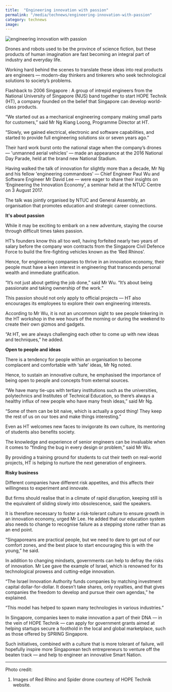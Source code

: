 ```yaml
---
title:  "Engineering innovation with passion"
permalink: "/media/technews/engineering-innovation-with-passion"
category: technews
image: 
---
```


![engineering innovation with passion](/images/technews/engineering-innovation-with-passion-part-1.jpg)

Drones and robots used to be the province of science fiction, but these products of human imagination are fast becoming an integral part of industry and everyday life.

Working hard behind the scenes to translate these ideas into real products are engineers — modern-day thinkers and tinkerers who seek technological solutions to society’s problems.

Flashback to 2006 Singapore : A group of intrepid engineers from the National University of Singapore (NUS) band together to start HOPE Technik (HT), a company founded on the belief that Singapore can develop world-class products.

“We started out as a mechanical engineering company making small parts for customers,” said Mr Ng Kiang Loong, Programme Director at HT.

“Slowly, we gained electrical, electronic and software capabilities, and started to provide full engineering solutions six or seven years ago.”

Their hard work burst onto the national stage when the company’s drones — 'unmanned aerial vehicles' — made an appearance at the 2016 National Day Parade, held at the brand new National Stadium.

Having walked the talk of innovation for slightly more than a decade, Mr Ng and his fellow 'engineering commandoes'  — Chief Engineer Paul Wu and Software Engineer Mr David Lee — were eager to share their insights on ‘Engineering the Innovation Economy’, a seminar held at the NTUC Centre on 3 August 2017.

The talk was jointly organised by NTUC and General Assembly, an organisation that promotes education and strategic career connections.


**It's about passion**

While it may be exciting to embark on a new adventure, staying the course through difficult times takes passion.

HT’s founders know this all too well, having forfeited nearly two years of salary before the company won contracts from the Singapore Civil Defence Force to build the fire-fighting vehicles known as the ‘Red Rhinos’.

Hence, for engineering companies to thrive in an innovation economy, their people must have a keen interest in engineering that transcends personal wealth and immediate gratification.

“It’s not just about getting the job done,” said Mr Wu. “It’s about being passionate and taking ownership of the work.”

This passion should not only apply to official projects — HT also encourages its employees to explore their own engineering interests.

According to Mr Wu, it is not an uncommon sight to see people tinkering in the HT workshop in the wee hours of the morning or during the weekend to create their own gizmos and gadgets.

“At HT, we are always challenging each other to come up with new ideas and techniques,” he added.


**Open to people and ideas**

There is a tendency for people within an organisation to become complacent and comfortable with ‘safe’ ideas, Mr Ng noted.

Hence, to sustain an innovative culture, he emphasised the importance of being open to people and concepts from external sources.

“We have many tie-ups with tertiary institutions such as the universities, polytechnics and Institutes of Technical Education, so there’s always a healthy influx of new people who have many fresh ideas,” said Mr Ng.

“Some of them can be bit naive, which is actually a good thing! They keep the rest of us on our toes and make things interesting.”

Even as HT welcomes new faces to invigorate its own culture, its mentoring of students also benefits society.

The knowledge and experience of senior engineers can be invaluable when it comes to “finding the bug in every design or problem,” said Mr Wu.

By providing a training ground for students to cut their teeth on real-world projects, HT is helping to nurture the next generation of engineers.


**Risky business**

Different companies have different risk appetites, and this affects their willingness to experiment and innovate.

But firms should realise that in a climate of rapid disruption, keeping still is the equivalent of sliding slowly into obsolescence, said the speakers.

It is therefore necessary to foster a risk-tolerant culture to ensure growth in an innovation economy, urged Mr Lee. He added that our education system also needs to change to recognise failure as a stepping stone rather than as an end point.

“Singaporeans are practical people, but we need to dare to get out of our comfort zones, and the best place to start encouraging this is with the young,” he said.

In addition to changing mindsets, governments can help to defray the risks of innovation. Mr Lee gave the example of Israel, which is renowned for its technological prowess and cutting-edge innovation.

“The Israel Innovation Authority funds companies by matching investment capital dollar-for-dollar. It doesn’t take shares, only royalties, and that gives companies the freedom to develop and pursue their own agendas,” he explained.

“This model has helped to spawn many technologies in various industries.”

In Singapore, companies keen to make innovation a part of their DNA — in the vein of HOPE Technik — can apply for government grants aimed at helping startups secure a foothold in the local and global marketplace, such as those offered by SPRING Singapore.

Such initiatives, combined with a culture that is more tolerant of failure, will hopefully inspire more Singaporean tech entrepreneurs to venture off the beaten track — and help to engineer an innovative Smart Nation.

---

Photo credit:
1. Images of Red Rhino and Spider drone courtesy of HOPE Technik website.
